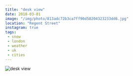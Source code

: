 ```yaml
---
title: "desk view"
date: 2018-03-01
image: "/img/photo/813adc72b3ca7ff90d50204323233dd6.jpg"
location: "Regent Street"
instagram: true
tags:
 - snow
 - london
 - weather
 - uk
 - cities
---
```


![desk view](/img/photo/813adc72b3ca7ff90d50204323233dd6.jpg)
